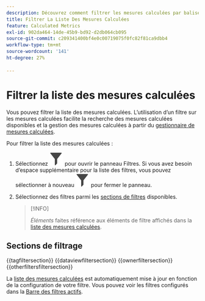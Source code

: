 ```yaml
---
description: Découvrez comment filtrer les mesures calculées par balises, vue de données, propriétaires et autres filtres.
title: Filtrer La Liste Des Mesures Calculées
feature: Calculated Metrics
exl-id: 902da464-14de-45b9-bd92-d2db064cb095
source-git-commit: c209341400bf4e0c00719075f0fc82f81ca9dbb4
workflow-type: tm+mt
source-wordcount: '141'
ht-degree: 27%

---
```


# Filtrer la liste des mesures calculées

Vous pouvez filtrer la liste des mesures calculées. L’utilisation d’un filtre sur les mesures calculées facilite la recherche des mesures calculées disponibles et la gestion des mesures calculées à partir du [gestionnaire de mesures calculées](cm-manager.md).


Pour filtrer la liste des mesures calculées :

1. Sélectionnez ![Filtrer](/help/assets/icons/Filter.svg) pour ouvrir le panneau Filtres. Si vous avez besoin d’espace supplémentaire pour la liste des filtres, vous pouvez sélectionner à nouveau ![Filtrer](/help/assets/icons/Filter.svg) pour fermer le panneau.
1. Sélectionnez des filtres parmi les [sections de filtres](#filter-sections) disponibles.

   >[!INFO]
   >
   >*Éléments* faites référence aux éléments de filtre affichés dans la [liste des mesures calculées](cm-manager.md#filters-list).
   > 

## Sections de filtrage

{{tagfiltersection}}
{{dataviewfiltersection}}
{{ownerfiltersection}}
{{otherfiltersfiltersection}}


La [liste des mesures calculées](cm-manager.md#filters-list) est automatiquement mise à jour en fonction de la configuration de votre filtre. Vous pouvez voir les filtres configurés dans la [Barre des filtres actifs](cm-manager.md#active-filter-bar).
